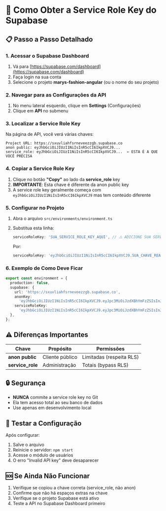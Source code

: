 # 🔑 Como Obter a Service Role Key do Supabase

## 📋 Passo a Passo Detalhado

### 1. Acessar o Supabase Dashboard

1. Vá para [https://supabase.com/dashboard](https://supabase.com/dashboard)
2. Faça login na sua conta
3. Selecione o projeto **marys-fashion-angular** (ou o nome do seu projeto)

### 2. Navegar para as Configurações da API

1. No menu lateral esquerdo, clique em **Settings** (Configurações)
2. Clique em **API** no submenu

### 3. Localizar a Service Role Key

Na página de API, você verá várias chaves:

```
Project URL: https://sxuvliahfsrneveezzgb.supabase.co
anon public: eyJhbGciOiJIUzI1NiIsInR5cCI6IkpXVCJ9...
service_role: eyJhbGciOiJIUzI1NiIsInR5cCI6IkpXVCJ9...  ← ESTA É A QUE VOCÊ PRECISA
```

### 4. Copiar a Service Role Key

1. Clique no botão **"Copy"** ao lado da **service_role** key
2. **IMPORTANTE**: Esta chave é diferente da anon public key
3. A service role key geralmente começa com `eyJhbGciOiJIUzI1NiIsInR5cCI6IkpXVCJ9` mas tem conteúdo diferente

### 5. Configurar no Projeto

1. Abra o arquivo `src/environments/environment.ts`
2. Substitua esta linha:

   ```typescript
   serviceRoleKey: 'SUA_SERVICE_ROLE_KEY_AQUI', // ⚠️ ADICIONE SUA SERVICE ROLE KEY AQUI
   ```

   Por:

   ```typescript
   serviceRoleKey: 'eyJhbGciOiJIUzI1NiIsInR5cCI6IkpXVCJ9.SUA_CHAVE_REAL_AQUI',
   ```

### 6. Exemplo de Como Deve Ficar

```typescript
export const environment = {
  production: false,
  supabase: {
    url: 'https://sxuvliahfsrneveezzgb.supabase.co',
    anonKey:
      'eyJhbGciOiJIUzI1NiIsInR5cCI6IkpXVCJ9.eyJpc3MiOiJzdXBhYmFzZSIsInJlZiI6InN4dXZsaWFoZnNybmV2ZWV6emdiIiwicm9sZSI6ImFub24iLCJpYXQiOjE3NTY3NDc4NjksImV4cCI6MjA3MjMyMzg2OX0.rHIgjnJMACyMjeaqmlC0k1Zxn9nvTz01Hy6YWPuCz74',
    serviceRoleKey:
      'eyJhbGciOiJIUzI1NiIsInR5cCI6IkpXVCJ9.eyJpc3MiOiJzdXBhYmFzZSIsInJlZiI6InN4dXZsaWFoZnNybmV2ZWV6emdiIiwicm9sZSI6InNlcnZpY2Vfcm9sZSIsImlhdCI6MTc1Njc0Nzg2OSwiZXhwIjoyMDcyMzIzODY5fQ.SUA_CHAVE_REAL_AQUI',
  },
};
```

## ⚠️ Diferenças Importantes

| Chave            | Propósito       | Permissões               |
| ---------------- | --------------- | ------------------------ |
| **anon public**  | Cliente público | Limitadas (respeita RLS) |
| **service_role** | Administração   | Totais (bypass RLS)      |

## 🔒 Segurança

- **NUNCA** commite a service role key no Git
- Ela tem acesso total ao seu banco de dados
- Use apenas em desenvolvimento local

## 🧪 Testar a Configuração

Após configurar:

1. Salve o arquivo
2. Reinicie o servidor: `npm start`
3. Acesse o módulo de usuários
4. O erro "Invalid API key" deve desaparecer

## 🆘 Se Ainda Não Funcionar

1. Verifique se copiou a chave correta (service_role, não anon)
2. Confirme que não há espaços extras na chave
3. Verifique se o projeto Supabase está ativo
4. Teste a API no Supabase Dashboard primeiro
